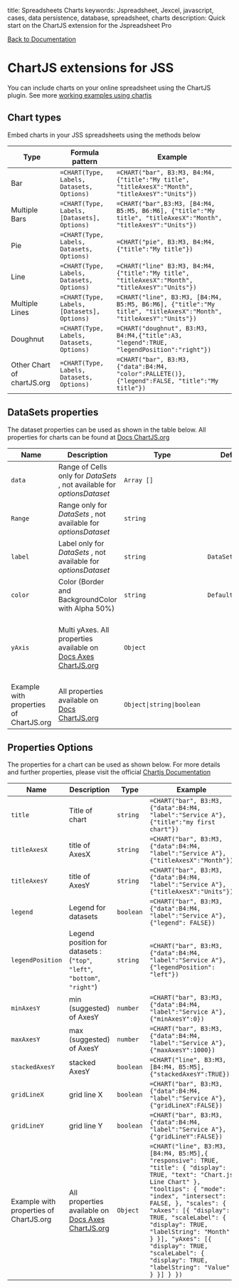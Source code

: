 title: Spreadsheets Charts
keywords: Jspreadsheet, Jexcel, javascript, cases, data persistence, database, spreadsheet, charts
description: Quick start on the ChartJS extension for the Jspreadsheet Pro

[Back to Documentation](/docs/v8)

# ChartJS extensions for JSS

You can include charts on your online spreadsheet using the ChartJS plugin. See more [working examples using chartjs](/docs/v8/examples/spreadsheet-with-charts "charts on your spreadsheet")  

## Chart types

Embed charts in your JSS spreadsheets using the methods below

| Type                       | Formula pattern                             | Example                                                                                                          |
| ---------------------------|---------------------------------------------|------------------------------------------------------------------------------------------------------------------|
| Bar                        | `=CHART(Type, Labels, Datasets, Options)`   | `=CHART("bar", B3:M3, B4:M4, {"title":"My title", "titleAxesX":"Month", "titleAxesY":"Units"})`                  |
| Multiple Bars              | `=CHART(Type, Labels, [Datasets], Options)` | `=CHART("bar",B3:M3, [B4:M4, B5:M5, B6:M6], {"title":"My title", "titleAxesX":"Month", "titleAxesY":"Units"})`   |
| Pie                        | `=CHART(Type, Labels, Datasets, Options)`   | `=CHART("pie", B3:M3, B4:M4, {"title":"My title"})`                                                              |
| Line                       | `=CHART(Type, Labels, Datasets, Options)`   | `=CHART("line" B3:M3, B4:M4, {"title":"My title", "titleAxesX":"Month", "titleAxesY":"Units"})`                  |
| Multiple Lines             | `=CHART(Type, Labels, [Datasets], Options)` | `=CHART("line", B3:M3, [B4:M4, B5:M5, B6:M6], {"title":"My title", "titleAxesX":"Month", "titleAxesY":"Units"})` |
| Doughnut                   | `=CHART(Type, Labels, Datasets, Options)`   | `=CHART("doughnut", B3:M3, B4:M4,{"title":A3, "legend":TRUE, "legendPosition":"right"})`                         |
| Other Chart of chartJS.org | `=CHART(Type, Labels, Datasets, Options)`   | `=CHART("bar", B3:M3, {"data":B4:M4, "color":PALLETE()}, {"legend":FALSE, "title":"My title"})`                  |

 

## DataSets properties

The dataset properties can be used as shown in the table below. All properties for charts can be found at [Docs ChartJS.org](https://www.chartjs.org/docs/latest/charts/)

| Name                                   | Description                                                                                                 | Type                        | Default          | Example                                                                                                                                                                 |
| ---------------------------------------|-------------------------------------------------------------------------------------------------------------|-----------------------------|------------------|-------------------------------------------------------------------------------------------------------------------------------------------------------------------------|
| `data`                                 | Range of Cells only for _DataSets_ , not available for _optionsDataset_                                     | `Array []`                  |                  | `=CHART("pie", A4:A6, {"data":[B4,B5,B6]})`                                                                                                                             |
| `Range`                                | Range only for _DataSets_ , not available for _optionsDataset_                                              | `string`                    |                  | `=CHART("pie", A4:A6, {"data":[B4:B6]})`                                                                                                                                |
| `label`                                | Label only for _DataSets_ , not available for _optionsDataset_                                              | `string`                    | `DataSet x`      | `=CHART("bar", B3:M3, {"data":B4:M4, "label":"Service A"})`                                                                                                             |
| `color`                                | Color (Border and BackgroundColor with Alpha 50%)                                                           | `string`                    | `DefaultPallete` | `=CHART("bar", B3:M3, {"data":B4:M4, "color":"red"})`                                                                                                                   |
| `yAxis`                                | Multi yAxes. All properties available on [Docs Axes ChartJS.org](https://www.chartjs.org/docs/latest/axes/) | `Object`                    |                  | `=CHART("line", B3:M3,[{"data":B4:M4,"yAxis":{id:"y1", "position":"left"}}, {"data":B5:M5, "yAxis":{id:"y2", "position":"right"}}, {"data":B6:M6, "yAxis":{id:"y1"}}])` |
| Example with properties of ChartJS.org | All properties available on [Docs ChartJS.org](https://www.chartjs.org/docs/latest/charts/)                 | `Object\|string\|boolean` |                  | `=CHART("line",B3:M3,{"data":B4:M4, "fill": TRUE, "backgroundColor":"#FF0000", "borderColor":"#000000", "borderWidth":2})`                                              |

 

## Properties Options

The properties for a chart can be used as shown below. For more details and further properties, please visit the official [Chartjs Documentation](https://www.chartjs.org/docs/latest/configuration/)

| Name                                   | Description                                                                                      | Type      | Example                                                                                                                                                                                                                                                                                                                                                                                |
| ---------------------------------------|--------------------------------------------------------------------------------------------------|-----------|----------------------------------------------------------------------------------------------------------------------------------------------------------------------------------------------------------------------------------------------------------------------------------------------------------------------------------------------------------------------------------------|
| `title`                                | Title of chart                                                                                   | `string`  | `=CHART("bar", B3:M3, {"data":B4:M4, "label":"Service A"},{"title":"my first chart"})`                                                                                                                                                                                                                                                                                                 |
| `titleAxesX`                           | title of AxesX                                                                                   | `string`  | `=CHART("bar", B3:M3, {"data":B4:M4, "label":"Service A"},{"titleAxesX":"Month"})`                                                                                                                                                                                                                                                                                                     |
| `titleAxesY`                           | title of AxesY                                                                                   | `string`  | `=CHART("bar", B3:M3, {"data":B4:M4, "label":"Service A"},{"titleAxesX":"Units"})`                                                                                                                                                                                                                                                                                                     |
| `legend`                               | Legend for datasets                                                                              | `boolean` | `=CHART("bar", B3:M3, {"data":B4:M4, "label":"Service A"},{"legend": FALSE})`                                                                                                                                                                                                                                                                                                          |
| `legendPosition`                       | Legend position for datasets : (`"top"`, `"left"`, `"bottom"`, `"right"`)                        | `string`  | `=CHART("bar", B3:M3, {"data":B4:M4, "label":"Service A"},{"legendPosition": "left"})`                                                                                                                                                                                                                                                                                                 |
| `minAxesY`                             | min (suggested) of AxesY                                                                         | `number`  | `=CHART("bar", B3:M3, {"data":B4:M4, "label":"Service A"},{"minAxesY":0})`                                                                                                                                                                                                                                                                                                             |
| `maxAxesY`                             | max (suggested) of AxesY                                                                         | `number`  | `=CHART("bar", B3:M3, {"data":B4:M4, "label":"Service A"},{"maxAxesY":1000})`                                                                                                                                                                                                                                                                                                          |
| `stackedAxesY`                         | stacked AxesY                                                                                    | `boolean` | `=CHART("line", B3:M3, [B4:M4, B5:M5],{"stackedAxesY":TRUE})`                                                                                                                                                                                                                                                                                                                          |
| `gridLineX`                            | grid line X                                                                                      | `boolean` | `=CHART("bar", B3:M3, {"data":B4:M4, "label":"Service A"},{"gridLineX":FALSE})`                                                                                                                                                                                                                                                                                                        |
| `gridLineY`                            | grid line Y                                                                                      | `boolean` | `=CHART("bar", B3:M3, {"data":B4:M4, "label":"Service A"},{"gridLineY":FALSE})`                                                                                                                                                                                                                                                                                                        |
| Example with properties of ChartJS.org | All properties available on [Docs Axes ChartJS.org](https://www.chartjs.org/docs/latest/charts/) | `Object`  |  `=CHART("line", B3:M3, [B4:M4, B5:M5],{ "responsive": TRUE, "title": { "display": TRUE, "text": "Chart.js Line Chart" }, "tooltips": { "mode": "index", "intersect": FALSE, }, "scales": { "xAxes": [{ "display": TRUE, "scaleLabel": { "display": TRUE, "labelString": "Month" } }], "yAxes": [{ "display": TRUE, "scaleLabel": { "display": TRUE, "labelString": "Value" } }] } })` |


